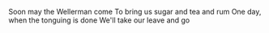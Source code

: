 Soon may the Wellerman come To bring us sugar and tea and rum One day, when the tonguing is done We'll take our leave and go

